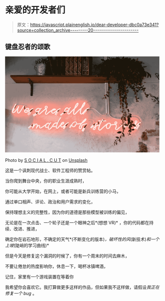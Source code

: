# 亲爱的开发者们

> 原文：<https://javascript.plainenglish.io/dear-developer-dbc0a73e341?source=collection_archive---------20----------------------->

## 键盘忍者的颂歌

![](img/2aee26eb5f3dee3e3a1a72135c1b52f0.png)

Photo by [S O C I A L . C U T](https://unsplash.com/@socialcut?utm_source=medium&utm_medium=referral) on [Unsplash](https://unsplash.com?utm_source=medium&utm_medium=referral)

这是一个讽刺现代战士、软件工程师的赞赏帖。

当你爬到舞台中央，你的职业生涯成熟时，

你可能从大学开始，在网上，或者可能是新兵训练营的小马，

通过单口相声、评论、政治和用户需求的变化，

保持理想主义的完整性，因为你的道德是那些模型被训练的偏见，

无论是在一次点击、一个轮子还是一个眼神之后*(想想 VR)* ，你的代码都在持续、改进、推进，

确定你在岩石地形，不确定的天气*(不断变化的版本)*，破坏性的风*(新技术)*和一个上坡*(陡峭的学习曲线)*

但是今天是修复这个漏洞的时候了，你有一个周末的时间去麻木，

不要让倦怠的热度影响你，休息一下，喝杯冰镇啤酒，

记住，家里有一个游戏装置在等着你

我希望你会喜欢它。我打算做更多这样的作品，但如果我不这样做，请假设*我正在修复一个 bug* 。